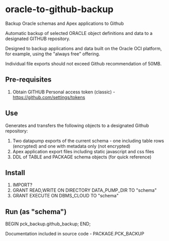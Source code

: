# oracle-to-github-backup
Backup Oracle schemas and Apex applications to Github

Automatic backup of selected ORACLE object definitions and data to a designated GITHUB repository.

Designed to backup applications and data built on the Oracle OCI platform, for example, using the "always free" offering.

Individual file exports should not exceed Github recommendation of 50MB. 

## Pre-requisites
1. Obtain GITHUB Personal access token (classic) - https://github.com/settings/tokens

## Use
Generates and transfers the following objects to a designated Github repository:
1. Two datapump exports of the current schema - one including table rows (encrypted) and one with metadata only (not encrypted)
2. Apex application export files including static javascript and css files
3. DDL of TABLE and PACKAGE schema objects (for quick reference)

## Install

1. IMPORT?
1. GRANT READ,WRITE ON DIRECTORY DATA_PUMP_DIR TO "schema"
2. GRANT EXECUTE ON DBMS_CLOUD TO "schema"

## Run (as "schema")
BEGIN 
  pck_backup.github_backup; 
END;

Documentation included in source code - PACKAGE.PCK_BACKUP
